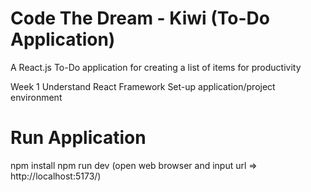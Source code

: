# Code The Dream - Kiwi (To-Do Application)

A React.js To-Do application for creating a list of items for productivity

Week 1
Understand React Framework
Set-up application/project environment

# Run Application
npm install
npm run dev (open web browser and input url => http://localhost:5173/)
